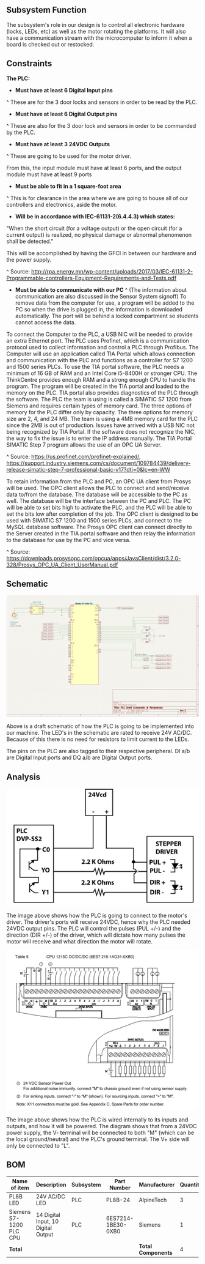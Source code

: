 ## Subsystem Function 

The subsystem's role in our design is to control all electronic hardware (locks, LEDs, etc) as well as the motor rotating the platforms. It will also have a communication stream with the microcomputer to inform it when a board is checked out or restocked. 

## Constraints 

**The PLC:** 

* **Must have at least 6 Digital Input pins**

^ These are for the 3 door locks and sensors in order to be read by the PLC.

* **Must have at least 6 Digital Output pins**

^ These are also for the 3 door lock and sensors in order to be commanded by the PLC.

* **Must have at least 3 24VDC Outputs**

^ These are going to be used for the motor driver.

From this, the input module must have at least 6 ports, and the output module must have at least 9 ports 

* **Must be able to fit in a 1 square-foot area**

^ This is for clearance in the area where we are going to house all of our controllers and electronics, aside the motor. 

* **Will be in accordance with IEC-61131-2(6.4.4.3) which states:**

"When the short circuit (for a voltage output) or the open circuit (for a current output) is realized, no physical damage or abnormal phenomenon shall be detected." 

This will be accomplished by having the GFCI in between our hardware and the power supply. 

^ Source: http://rpa.energy.mn/wp-content/uploads/2017/03/IEC-61131-2-Programmable-controllers-Equipment-Requirements-and-Tests.pdf 

* **Must be able to communicate with our PC**
^ (The information about communication are also discussed in the Sensor System signoff)
To remove data from the computer for use, a program will be added to the PC so when the drive is plugged in, the information is downloaded automatically. The port will be behind a locked compartment so students cannot access the data.

To connect the Computer to the PLC, a USB NIC will be needed to provide an extra Ethernet port. The PLC uses Profinet, which is a communication protocol used to collect information and control a PLC through Profibus. The Computer will use an application called TIA Portal which allows connection and communication with the PLC and functions as a controller for S7 1200 and 1500 series PLCs. To use the TIA portal software, the PLC needs a minimum of 16 GB of RAM and an Intel Core i5-8400H or stronger CPU. The ThinkCentre provides enough RAM and a strong enough CPU to handle the program. The program will be created in the TIA portal and loaded to the memory on the PLC. TIA portal also provides diagnostics of the PLC through the software. The PLC the team is using is called a SIMATIC S7 1200 from Siemens and requires certain types of memory card. The three options of memory for the PLC differ only by capacity. The three options for memory size are 2, 4, and 24 MB. The team is using a 4MB memory card for the PLC since the 2MB is out of production. Issues have arrived with a USB NIC not being recognized by TIA Portal. If the software does not recognize the NIC, the way to fix the issue is to enter the IP address manually. The TIA Portal SIMATIC Step 7 program allows the use of an OPC UA Server.

^ Source: https://us.profinet.com/profinet-explained/, https://support.industry.siemens.com/cs/document/109784439/delivery-release-simatic-step-7-professional-basic-v17?dti=0&lc=en-WW

To retain information from the PLC and PC, an OPC UA client from Prosys will be used. The OPC client allows the PLC to connect and send/receive data to/from the database. The database will be accessible to the PC as well. The database will be the interface between the PC and PLC. The PC will be able to set bits high to activate the PLC, and the PLC will be able to set the bits low after completion of the job. The OPC client is designed to be used with SIMATIC S7 1200 and 1500 series PLCs, and connect to the MySQL database software. The Prosys OPC client can connect directly to the Server created in the TIA portal software and then relay the information to the database for use by the PC and vice versa.

^ Source: https://downloads.prosysopc.com/opcua/apps/JavaClient/dist/3.2.0-328/Prosys_OPC_UA_Client_UserManual.pdf

## Schematic 

![Schematic](https://github.com/DillonSW/Capstone_Team_5/blob/Team5-Signoff-PLC/images/PLCSchemRevisionThree.jpg) 
 
Above is a draft schematic of how the PLC is going to be implemented into our machine. The LED's in the schematic are rated to receive 24V AC/DC. Because of this there is no need for resistors to limit current to the LEDs.

The pins on the PLC are also tagged to their respective peripheral. DI a/b are Digital Input ports and DQ a/b are Digital Output ports.

## Analysis 

![PLCToDriver](https://github.com/DillonSW/Capstone_Team_5/blob/Team5-Signoff-PLC/images/PLCToDriver.jpg) 

The image above shows how the PLC is going to connect to the motor's driver. The driver's ports will receive 24VDC, hence why the PLC needed 24VDC output pins. The PLC will control the pulses (PUL +/-) and the direction (DIR +/-) of the driver, which will dictate how many pulses the motor will receive and what direction the motor will rotate.

![Wiring](https://github.com/DillonSW/Capstone_Team_5/blob/Team5-Signoff-PLC/images/PLCWiring.jpg)

The image above shows how the PLC is wired internally to its inputs and outputs, and how it will be powered. The diagram shows that from a 24VDC power supply, the V- terminal will be connected to both "M" (which can be the local ground/neutral) and the PLC's ground terminal. The V+ side will only be connected to "L".

## BOM 

| Name of item | Description | Subsystem | Part Number | Manufacturer | Quantity | Price | Total |
|--------------|-------------|-----------|-------------|--------------|----------|-------|-------|
| PL8B LED | 24V AC/DC LED | PLC | PL8B-24 | AlpineTech | 3 | $5.95 | $17.85 |
| Siemens S7-1200 PLC CPU | 14 Digital Input, 10 Digital Output | PLC | 6ES7214-1BE30-0XB0 | Siemens | 1 | $464.03 | $464.03 |
| **Total** |  |  |  | **Total Components** | 4 | **Total Cost** | $481.88 |
